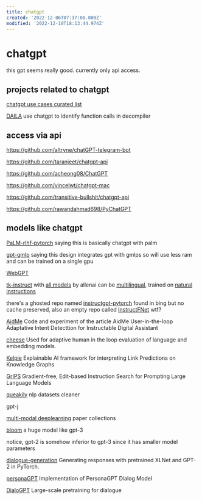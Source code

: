 ```yaml
---
title: chatgpt
created: '2022-12-06T07:37:08.000Z'
modified: '2022-12-10T18:13:44.974Z'
---
```


# chatgpt

this gpt seems really good. currently only api access.

## projects related to chatgpt

[chatgpt use cases curated list](https://github.com/jqueryscript/ChatGPT)

[DAILA](https://github.com/mahaloz/DAILA) use chatgpt to identify function calls in decompiler

## access via api

https://github.com/altryne/chatGPT-telegram-bot

https://github.com/taranjeet/chatgpt-api

https://github.com/acheong08/ChatGPT

https://github.com/vincelwt/chatgpt-mac

https://github.com/transitive-bullshit/chatgpt-api

https://github.com/rawandahmad698/PyChatGPT

## models like chatgpt

[PaLM-rlhf-pytorch](https://github.com/lucidrains/PaLM-rlhf-pytorch) saying this is basically chatgpt with palm

[gpt-gmlp](https://github.com/lucidrains/g-mlp-gpt) saying this design integrates gpt with gmlps so will use less ram and can be trained on a single gpu

[WebGPT](https://github.com/James4Ever0/webgpt-cli)

[tk-instruct](https://github.com/yizhongw/Tk-Instruct) with [all models](https://huggingface.co/models?search=allenai/tk-instruct) by allenai can be [multilingual](https://huggingface.co/allenai/mtk-instruct-11b-def-pos), trained on [natural instructions](https://instructions.apps.allenai.org/)

there's a ghosted repo named [instructgpt-pytorch](https://github.com/mariusmcl/instructgpt-pytorch) found in bing but no cache preserved, also an empty repo called [InstructFNet](https://github.com/flippe3/InstructFNet) wtf?

[AidMe](https://github.com/nicolas-lair/AidMe) Code and experiment of the article AidMe User-in-the-loop Adaptative Intent Detecttion for Instructable Digital Assistant

[cheese](https://github.com/CarperAI/cheese) Used for adaptive human in the loop evaluation of language and embedding models.

[Kelpie](https://github.com/AndRossi/Kelpie) Explainable AI framework for interpreting Link Predictions on Knowledge Graphs

[GrIPS](https://github.com/archiki/GrIPS)  Gradient-free, Edit-based Instruction Search for Prompting Large Language Models

[queakily](https://github.com/CarperAI/squeakily) nlp datasets cleaner

gpt-j

[multi-modal deeplearning](https://github.com/JingfengYang/Multi-modal-Deep-Learning) paper collections

[bloom](https://huggingface.co/docs/transformers/model_doc/bloom) a huge model like gpt-3

notice, gpt-2 is somehow inferior to gpt-3 since it has smaller model parameters

[dialogue-generation](https://github.com/bme-chatbots/dialogue-generation) Generating responses with pretrained XLNet and GPT-2 in PyTorch.

[personaGPT](https://github.com/illidanlab/personaGPT) Implementation of PersonaGPT Dialog Model

[DialoGPT](https://github.com/microsoft/DialoGPT) Large-scale pretraining for dialogue
